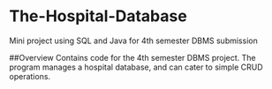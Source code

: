 # The-Hospital-Database
Mini project using SQL and Java for 4th semester DBMS submission

##Overview
Contains code for the 4th semester DBMS project. The program manages a hospital database, and can cater to simple CRUD operations.
